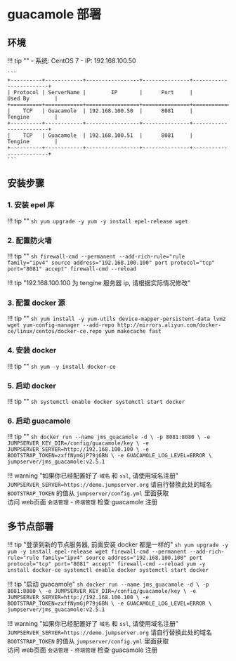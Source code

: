 # guacamole 部署

## 环境

!!! tip ""
    - 系统: CentOS 7
    - IP: 192.168.100.50

    ```
    +----------+------------+-----------------+---------------+------------------------+
    | Protocol | ServerName |        IP       |      Port     |         Used By        |
    +==========+============+=================+===============+========================+
    |    TCP   | Guacamole  | 192.168.100.50  |      8081     |         Tengine        |
    +----------+------------+-----------------+---------------+------------------------+
    |    TCP   | Guacamole  | 192.168.100.51  |      8081     |         Tengine        |
    +----------+------------+-----------------+---------------+------------------------+
    ```

## 安装步骤

### 1. 安装 epel 库

!!! tip ""
    ```sh
    yum upgrade -y
    yum -y install epel-release wget
    ```

### 2. 配置防火墙

!!! tip ""
    ```sh
    firewall-cmd --permanent --add-rich-rule="rule family="ipv4" source address="192.168.100.100" port protocol="tcp" port="8081" accept"
    firewall-cmd --reload
    ```

!!! tip "192.168.100.100 为 tengine 服务器 ip, 请根据实际情况修改"

### 3. 配置 docker 源

!!! tip ""
    ```sh
    yum install -y yum-utils device-mapper-persistent-data lvm2 wget
    yum-config-manager --add-repo http://mirrors.aliyun.com/docker-ce/linux/centos/docker-ce.repo
    yum makecache fast
    ```

### 4. 安装 docker

!!! tip ""
    ```sh
    yum -y install docker-ce
    ```

### 5. 启动 docker

!!! tip ""
    ```sh
    systemctl enable docker
    systemctl start docker
    ```

### 6. 启动 guacamole

!!! tip ""
    ```sh
    docker run --name jms_guacamole -d \
      -p 8081:8080 \
      -e JUMPSERVER_KEY_DIR=/config/guacamole/key \
      -e JUMPSERVER_SERVER=http://192.168.100.100 \
      -e BOOTSTRAP_TOKEN=zxffNymGjP79j6BN \
      -e GUACAMOLE_LOG_LEVEL=ERROR \
      jumpserver/jms_guacamole:v2.5.1
    ```

!!! warning "如果你已经配置好了 `域名` 和 `ssl`, 请使用域名注册"
    `JUMPSERVER_SERVER=https://demo.jumpserver.org`  请自行替换此处的域名  
    `BOOTSTRAP_TOKEN` 的值从 `jumpserver/config.yml` 里面获取  
    访问 web页面 `会话管理` - `终端管理` 检查 guacamole 注册

## 多节点部署

!!! tip "登录到新的节点服务器, 前面安装 docker 都是一样的"
    ```sh
    yum upgrade -y
    yum -y install epel-release wget
    firewall-cmd --permanent --add-rich-rule="rule family="ipv4" source address="192.168.100.100" port protocol="tcp" port="8081" accept"
    firewall-cmd --reload
    yum -y install docker-ce
    systemctl enable docker
    systemctl start docker
    ```

!!! tip "启动 guacamole"
    ```sh
    docker run --name jms_guacamole -d \
      -p 8081:8080 \
      -e JUMPSERVER_KEY_DIR=/config/guacamole/key \
      -e JUMPSERVER_SERVER=http://192.168.100.100 \
      -e BOOTSTRAP_TOKEN=zxffNymGjP79j6BN \
      -e GUACAMOLE_LOG_LEVEL=ERROR \
      jumpserver/jms_guacamole:v2.5.1
    ```

!!! warning "如果你已经配置好了 `域名` 和 `ssl`, 请使用域名注册"
    `JUMPSERVER_SERVER=https://demo.jumpserver.org`  请自行替换此处的域名  
    `BOOTSTRAP_TOKEN` 的值从 `jumpserver/config.yml` 里面获取  
    访问 web页面 `会话管理` - `终端管理` 检查 guacamole 注册

